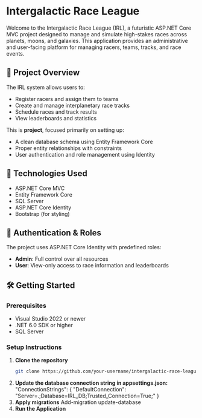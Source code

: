 # Intergalactic Race League

Welcome to the Intergalactic Race League (IRL), a futuristic ASP.NET Core MVC
project designed to manage and simulate high-stakes races across planets, moons, 
and galaxies. This application provides an administrative and user-facing platform 
for managing racers, teams, tracks, and race events.

## 🚀 Project Overview

The IRL system allows users to:
- Register racers and assign them to teams
- Create and manage interplanetary race tracks
- Schedule races and track results
- View leaderboards and statistics

This is **project**, focused primarily on setting up:
- A clean database schema using Entity Framework Core
- Proper entity relationships with constraints
- User authentication and role management using Identity


## 🔧 Technologies Used

- ASP.NET Core MVC
- Entity Framework Core
- SQL Server
- ASP.NET Core Identity
- Bootstrap (for styling)

## 🔐 Authentication & Roles

The project uses ASP.NET Core Identity with predefined roles:
- **Admin**: Full control over all resources
- **User**: View-only access to race information and leaderboards

## 🛠️ Getting Started

### Prerequisites
- Visual Studio 2022 or newer
- .NET 6.0 SDK or higher
- SQL Server

### Setup Instructions

1. **Clone the repository**
   ```bash
   git clone https://github.com/your-username/intergalactic-race-league.git

2. **Update the database connection string in appsettings.json:**
"ConnectionStrings": {
  "DefaultConnection": "Server=.;Database=IRL_DB;Trusted_Connection=True;"
}
3. **Apply migrations**
    Add-migration
    update-database
4. **Run the Application**


